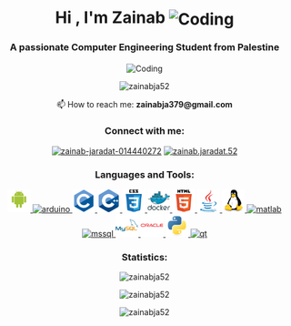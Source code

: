 <h1 align="center">Hi , I'm Zainab <img align="center" alt="Coding" width="100" src="https://media1.tenor.com/m/2dPUaC5FN5IAAAAd/%E0%A4%97%E0%A5%81%E0%A4%B8%E0%A5%8D%E0%A4%B8%E0%A4%BE-%E0%A4%AB%E0%A5%87%E0%A4%82%E0%A4%95%E0%A4%A8%E0%A4%BE.gif"> </h1> 
<h3 align="center">A passionate Computer Engineering Student from Palestine</h3>

<p align="center">
  <img align="center" alt="Coding" width="800" src="https://user-images.githubusercontent.com/103105418/170674219-70ba74ec-d205-483a-b8a7-bfb7530c29f0.gif">


</p>

<p align="center">
  <img src="https://komarev.com/ghpvc/?username=zainabja52&label=Profile%20views&color=0e75b6&style=flat-square" alt="zainabja52" />
</p>

<p align="center">📫 How to reach me: <strong>zainabja379@gmail.com</strong></p>

<h3 align="center">Connect with me:</h3>
<p align="center">
  <a href="https://linkedin.com/in/zainab-jaradat-014440272" target="_blank"><img src="https://raw.githubusercontent.com/rahuldkjain/github-profile-readme-generator/master/src/images/icons/Social/linked-in-alt.svg" alt="zainab-jaradat-014440272" height="30" width="40" /></a>
  <a href="https://fb.com/zainab.jaradat.52" target="_blank"><img src="https://raw.githubusercontent.com/rahuldkjain/github-profile-readme-generator/master/src/images/icons/Social/facebook.svg" alt="zainab.jaradat.52" height="30" width="40" /></a>
</p>

<h3 align="center">Languages and Tools:</h3>
<p align="center">
<p align="center"> <a href="https://developer.android.com" target="_blank" rel="noreferrer"> <img src="https://raw.githubusercontent.com/devicons/devicon/master/icons/android/android-original-wordmark.svg" alt="android" width="40" height="40"/> </a> <a href="https://www.arduino.cc/" target="_blank" rel="noreferrer"> <img src="https://cdn.worldvectorlogo.com/logos/arduino-1.svg" alt="arduino" width="40" height="40"/> </a> <a href="https://www.cprogramming.com/" target="_blank" rel="noreferrer"> <img src="https://raw.githubusercontent.com/devicons/devicon/master/icons/c/c-original.svg" alt="c" width="40" height="40"/> </a> <a href="https://www.w3schools.com/cpp/" target="_blank" rel="noreferrer"> <img src="https://raw.githubusercontent.com/devicons/devicon/master/icons/cplusplus/cplusplus-original.svg" alt="cplusplus" width="40" height="40"/> </a> <a href="https://www.w3schools.com/css/" target="_blank" rel="noreferrer"> <img src="https://raw.githubusercontent.com/devicons/devicon/master/icons/css3/css3-original-wordmark.svg" alt="css3" width="40" height="40"/> </a> <a href="https://www.docker.com/" target="_blank" rel="noreferrer"> <img src="https://raw.githubusercontent.com/devicons/devicon/master/icons/docker/docker-original-wordmark.svg" alt="docker" width="40" height="40"/> </a> <a href="https://www.w3.org/html/" target="_blank" rel="noreferrer"> <img src="https://raw.githubusercontent.com/devicons/devicon/master/icons/html5/html5-original-wordmark.svg" alt="html5" width="40" height="40"/> </a> <a href="https://www.java.com" target="_blank" rel="noreferrer"> <img src="https://raw.githubusercontent.com/devicons/devicon/master/icons/java/java-original.svg" alt="java" width="40" height="40"/> </a> <a href="https://www.linux.org/" target="_blank" rel="noreferrer"> <img src="https://raw.githubusercontent.com/devicons/devicon/master/icons/linux/linux-original.svg" alt="linux" width="40" height="40"/> </a> <a href="https://www.mathworks.com/" target="_blank" rel="noreferrer"> <img src="https://upload.wikimedia.org/wikipedia/commons/2/21/Matlab_Logo.png" alt="matlab" width="40" height="40"/> </a> <a href="https://www.microsoft.com/en-us/sql-server" target="_blank" rel="noreferrer"> <img src="https://www.svgrepo.com/show/303229/microsoft-sql-server-logo.svg" alt="mssql" width="40" height="40"/> </a> <a href="https://www.mysql.com/" target="_blank" rel="noreferrer"> <img src="https://raw.githubusercontent.com/devicons/devicon/master/icons/mysql/mysql-original-wordmark.svg" alt="mysql" width="40" height="40"/> </a> <a href="https://www.oracle.com/" target="_blank" rel="noreferrer"> <img src="https://raw.githubusercontent.com/devicons/devicon/master/icons/oracle/oracle-original.svg" alt="oracle" width="40" height="40"/> </a> <a href="https://www.python.org" target="_blank" rel="noreferrer"> <img src="https://raw.githubusercontent.com/devicons/devicon/master/icons/python/python-original.svg" alt="python" width="40" height="40"/> </a> <a href="https://www.qt.io/" target="_blank" rel="noreferrer"> <img src="https://upload.wikimedia.org/wikipedia/commons/0/0b/Qt_logo_2016.svg" alt="qt" width="40" height="40"/> </a> </p>
</p>

<h3 align="center">Statistics:</h3>
<p align="center">
  <img src="https://github-readme-stats.vercel.app/api/top-langs?username=zainabja52&show_icons=true&locale=en&layout=compact" alt="zainabja52" />
</p>

<p align="center">
  <img src="https://github-readme-stats.vercel.app/api?username=zainabja52&show_icons=true&locale=en" alt="zainabja52" />
</p>

<p align="center">
  <img src="https://github-readme-streak-stats.herokuapp.com/?user=zainabja52&" alt="zainabja52" />
</p>
